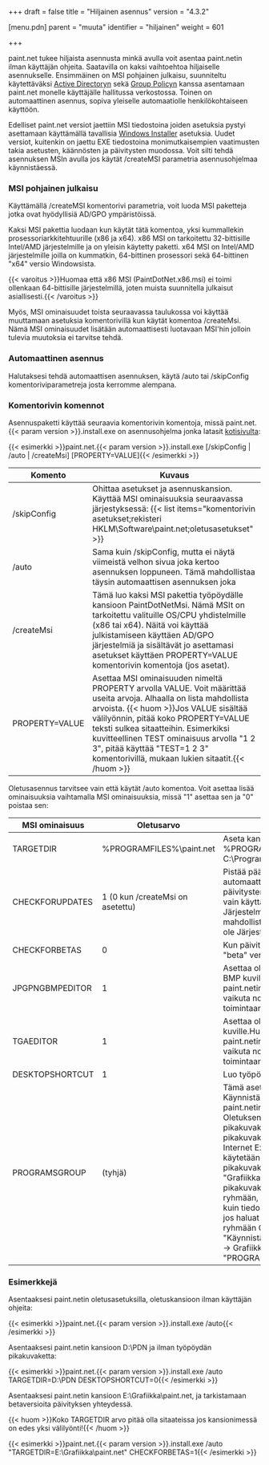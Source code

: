 +++
draft = false
title = "Hiljainen asennus"
version = "4.3.2"

[menu.pdn]
    parent = "muuta"
    identifier = "hiljainen"
    weight = 601

+++

paint.net tukee hiljaista asennusta minkä avulla voit asentaa paint.netin ilman
käyttäjän ohjeita. Saatavilla on kaksi vaihtoehtoa hiljaiselle asennukselle. Ensimmäinen on MSI pohjainen julkaisu, suunniteltu käytettäväksi
[Active Directoryn](https://fi.wikipedia.org/wiki/Active_Directory) sekä [Group Policyn](https://en.wikipedia.org/wiki/Group_policy) kanssa
asentamaan paint.net monelle käyttäjälle hallitussa verkostossa. Toinen on automaattinen asennus, sopiva yleiselle automaatiolle henkilökohtaiseen
käyttöön.

Edelliset paint.net versiot jaettiin MSI tiedostoina joiden asetuksia pystyi asettamaan käyttämällä tavallisia
[Windows Installer](https://en.wikipedia.org/wiki/Microsoft_Installer) asetuksia. Uudet versiot, kuitenkin on jaettu EXE tiedostoina monimutkaisempien
vaatimusten takia asetusten, käännösten ja päivitysten muodossa. Voit silti tehdä asennuksen MSIn avulla jos käytät /createMSI parametria
asennusohjelmaa käynnistäessä.

### MSI pohjainen julkaisu

Käyttämällä /createMSI komentorivi parametria, voit luoda MSI paketteja jotka ovat hyödyllisiä AD/GPO ympäristöissä.

Kaksi MSI pakettia luodaan kun käytät tätä komentoa, yksi kummallekin prosessoriarkkitehtuurille (x86 ja x64). x86 MSI on tarkoitettu 32-bittisille
Intel/AMD järjestelmille ja on yleisin käytetty paketti. x64 MSI on Intel/AMD järjestelmille joilla on kummatkin, 64-bittinen prosessori sekä
64-bittinen "x64" versio Windowsista.

{{< varoitus >}}Huomaa että x86 MSI (PaintDotNet.x86.msi) ei toimi ollenkaan 64-bittisille järjestelmillä, joten muista suunnitella julkaisut asiallisesti.{{< /varoitus >}}

Myös, MSI ominaisuudet toista seuraavassa taulukossa voi käyttää muuttamaan asetuksia komentorivillä kun käytät komentoa /createMsi. Nämä
MSI ominaisuudet lisätään automaattisesti luotavaan MSI'hin jolloin tulevia muutoksia ei tarvitse tehdä.

### Automaattinen asennus

Halutaksesi tehdä automaattisen asennuksen, käytä /auto tai /skipConfig komentoriviparametreja josta kerromme alempana.

### Komentorivin komennot

Asennuspaketti käyttää seuraavia komentorivin komentoja, missä paint.net.{{< param version >}}.install.exe on asennusohjelma jonka latasit
[kotisivulta](https://www.getpaint.net):

{{< esimerkki >}}paint.net.{{< param version >}}.install.exe [/skipConfig | /auto | /createMsi] [PROPERTY=VALUE]{{< /esimerkki >}}

| Komento | Kuvaus |
|-|-|
| /skipConfig | Ohittaa asetukset ja asennuskansion. Käyttää MSI ominaisuuksia seuraavassa järjestyksessä: {{< list items="komentorivin asetukset;rekisteri HKLM\Software\paint.net;oletusasetukset" >}} |
| /auto | Sama kuin /skipConfig, mutta ei näytä viimeistä velhon sivua joka kertoo asennuksen loppuneen. Tämä mahdollistaa täysin automaattisen asennuksen joka |ei tarvitse käyttäjän ohjeita ollenkaan. |
| /createMsi | Tämä luo kaksi MSI pakettia työpöydälle kansioon PaintDotNetMsi. Nämä MSIt on tarkoitettu valituille OS/CPU yhdistelmille (x86 tai x64). Näitä voi käyttää julkistamiseen käyttäen AD/GPO järjestelmiä ja sisältävät jo asettamasi asetukset käyttäen PROPERTY=VALUE komentorivin komentoja (jos asetat). |
| PROPERTY=VALUE | Asettaa MSI ominaisuuden nimeltä PROPERTY arvolla VALUE. Voit määrittää useita arvoja. Alhaalla on lista mahdollista arvoista.  {{< huom >}}Jos VALUE sisältää välilyönnin, pitää koko PROPERTY=VALUE teksti sulkea sitaatteihin. Esimerkiksi kuvitteellinen TEST ominaisuus arvolla "1 2 3", pitää käyttää "TEST=1 2 3" komentorivillä, mukaan lukien sitaatit.{{< /huom >}} |

Oletusasennus tarvitsee vain että käytät /auto komentoa. Voit asettaa lisää ominaisuuksia vaihtamalla MSI ominaisuuksia, missä "1"
asettaa sen ja "0" poistaa sen:

| MSI ominaisuus | Oletusarvo | Kuvaus |
|-|-|-|
| TARGETDIR | %PROGRAMFILES%\paint.net | Aseta kansio minne asennat paint.netin. %PROGRAMFILES% tarkoittaa yleensä C:\Program Files. |
| CHECKFORUPDATES | 1 (0 kun /createMsi on asetettu) | Pistää päälle (1) tai pois päältä (0) automaattiset päivitykset. Huomaa että päivitysten tarkistus on päällä ja sallitty vain käyttäjille jotka ovat Järjestelmänvalvojien ryhmässä. Ei ole mahdollista päivittää käyttäjillä jotka eivät ole Järjestelmänvalvojien ryhmässä. |
| CHECKFORBETAS | 0 | Kun päivityksiä tarkisteaan, tarkista myös "beta" versio. |
| JPGPNGBMPEDITOR |     1     | Asettaa oletusmuokkaajan JPG, PNG ja BMP kuville. Huomaa että tämä asettaa paint.netin "Muokkaa" komennolle muttei vaikuta normaaliin kaksoisklikkauksen toimintaan Windowsissa. |
| TGAEDITOR |     1     | Asettaa oletusmuokkaajan TGA kuville.Huomaa että tämä asettaa paint.netin "Muokkaa" komennolle muttei vaikuta normaaliin kaksoisklikkauksen toimintaan Windowsissa. |
| DESKTOPSHORTCUT |     1     | Luo työpöydälle paint.net pikakuvakkeen. |
| PROGRAMSGROUP | (tyhjä) | Tämä asettaa mihinkä kansioon Käynnistä-valikon Ohjelmat ryhmään paint.netin pikakuvake luodaan. Oletuksena tämä on tyhjä jolloin pikakuvake luodaan juureen muiden pikakuvakkeiden kuten Media Player ja Internet Explorer kanssa. Tätä yleensä käytetään siirtämään paint.netin pikakuvake ryhmiin kuten "Grafiikkaohjelmat". Jos haluat sijoittaa pikakuvakkeen ryhmän sisällä olevaan ryhmään, käytä samanlaista komentoa kuin tiedostonimen kanssa. Esimerkkinä jos haluat pikakuvakkeen Grafiikka ryhmään Ohjelmat ryhmässä (esim. "Käynnistä → Kaikki ohjelmat → Ohjelmat → Grafiikka") aseta "PROGRAMSGROUP=Ohjelmat\Grafiikka". |

### Esimerkkejä

Asentaaksesi paint.netin oletusasetuksilla, oletuskansioon ilman käyttäjän ohjeita:

{{< esimerkki >}}paint.net.{{< param version >}}.install.exe /auto{{< /esimerkki >}}

Asentaaksesi paint.netin kansioon D:\PDN ja ilman työpöydän pikakuvaketta:

{{< esimerkki >}}paint.net.{{< param version >}}.install.exe /auto TARGETDIR=D:\PDN DESKTOPSHORTCUT=0{{< /esimerkki >}}

Asentaaksesi paint.netin kansioon E:\Grafiikka\paint.net, ja tarkistamaan betaversioita päivityksen yhteydessä.

{{< huom >}}Koko TARGETDIR arvo pitää olla sitaateissa jos kansionimessä on edes yksi välilyönti!{{< /huom >}}

{{< esimerkki >}}paint.net.{{< param version >}}.install.exe /auto "TARGETDIR=E:\Grafiikka\paint.net" CHECKFORBETAS=1{{< /esimerkki >}}
